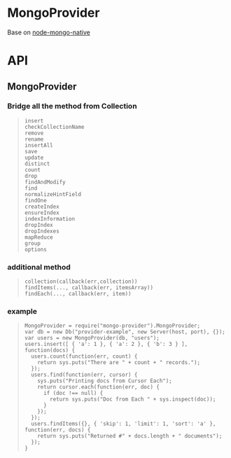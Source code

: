 # MongoProvider

Base on [node-mongo-native](https://github.com/christkv/node-mongodb-native)

# API

## MongoProvider

### Bridge all the method from Collection  

>     insert
>     checkCollectionName
>     remove
>     rename
>     insertAll
>     save
>     update
>     distinct
>     count
>     drop
>     findAndModify
>     find
>     normalizeHintField
>     findOne
>     createIndex
>     ensureIndex
>     indexInformation
>     dropIndex
>     dropIndexes
>     mapReduce
>     group
>     options

### additional method  

>     collection(callback(err,collection))
>     findItems(..., callback(err, itemsArray))
>     findEach(..., callback(err, item))

### example

>     MongoProvider = require("mongo-provider").MongoProvider;
>     var db = new Db("provider-example", new Server(host, port), {});
>     var users = new MongoProvider(db, "users");
>     users.insert([ { 'a': 1 }, { 'a': 2 }, { 'b': 3 } ], function(docs) {
>       users.count(function(err, count) {
>         return sys.puts("There are " + count + " records.");
>       });
>       users.find(function(err, cursor) {
>         sys.puts("Printing docs from Cursor Each");
>         return cursor.each(function(err, doc) {
>           if (doc !== null) {
>             return sys.puts("Doc from Each " + sys.inspect(doc));
>           }
>         });
>       });
>       users.findItems({}, { 'skip': 1, 'limit': 1, 'sort': 'a' }, function(err, docs) {
>         return sys.puts("Returned #" + docs.length + " documents");
>       });
>     }

